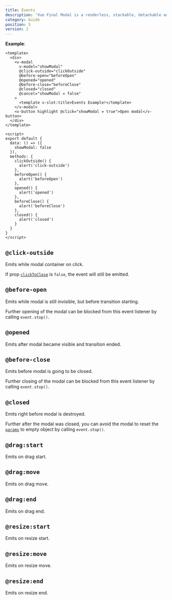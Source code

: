 ```yaml
---
title: Events
description: 'Vue Final Modal is a renderless, stackable, detachable and lightweight modal component.'
category: Guide
position: 5
version: 2
---
```


**Example**:

<v-events class="mb-4"></v-events>

<sfc-view>

```vue
<template>
  <div>
    <v-modal
      v-model="showModal"
      @click-outside="clickOutside"
      @before-open="beforeOpen"
      @opened="opened"
      @before-close="beforeClose"
      @closed="closed"
      @cancel="showModal = false"
    >
      <template v-slot:title>Events Example!</template>
    </v-modal>
    <v-button highlight @click="showModal = true">Open modal</v-button>
  </div>
</template>
```

```vue
<script>
export default {
  data: () => ({
    showModal: false
  }),
  methods: {
    clickOutside() {
      alert('click-outside')
    },
    beforeOpen() {
      alert('beforeOpen')
    },
    opened() {
      alert('opened')
    },
    beforeClose() {
      alert('beforeClose')
    },
    closed() {
      alert('closed')
    }
  }
}
</script>
```

</sfc-view>

## `@click-outside`

Emits while modal container on click.

<alert>

If prop [`clickToClose`](/guide/properties#clicktoclose) is `false`, the event will still be emitted.

</alert>

## `@before-open`

Emits while modal is still invisible, but before transition starting.

<alert>Further opening of the modal can be blocked from this event listener by calling `event.stop()`.</alert>

## `@opened`

Emits after modal became visible and transition ended.

## `@before-close`

Emits before modal is going to be closed.

<alert>Further closing of the modal can be blocked from this event listener by calling `event.stop()`.</alert>

## `@closed`

Emits right before modal is destroyed.

<alert>Further after the modal was closed, you can avoid the modal to reset the [`params`](/guide/params) to empty object by calling `event.stop()`.</alert>

## `@drag:start`

Emits on drag start.

## `@drag:move`

Emits on drag move.

## `@drag:end`

Emits on drag end.

## `@resize:start`

Emits on resize start.

## `@resize:move`

Emits on resize move.

## `@resize:end`

Emits on resize end.
